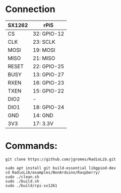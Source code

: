 # Connection
| SX1262 | rPi5 |
| --- | --- |
| CS | 32: GPIO-12 |
| CLK | 23: SCLK |
| MOSI | 19: MOSI |
| MISO | 21: MISO |
| RESET | 22: GPIO-25 |
| BUSY | 13: GPIO-27 |
| RXEN | 16: GPIO-23 |
| TXEN | 15: GPIO-22 |
| DIO2 | - |
| DIO1 | 18: GPIO-24 |
| GND | 14: GND |
| 3V3 | 17: 3.3V |


# Commands:
```console
git clone https://github.com/jgromes/RadioLib.git

sudo apt install git build-essential libgpiod-dev
cd RadioLib/examples/NonArduino/Raspberry/
sudo ./clean.sh
sudo ./build.sh
sudo ./build/rpi-sx1261
```
